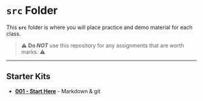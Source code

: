 # `src` Folder

This **`src`** folder is where you will place practice and demo material for each class.

> :warning: **Do *NOT*** use this repository for any assignments that are worth marks. :warning:

----

## Starter Kits

- [**001 - Start Here**](./001-StartHere/ReadMe.md) - Markdown & git
